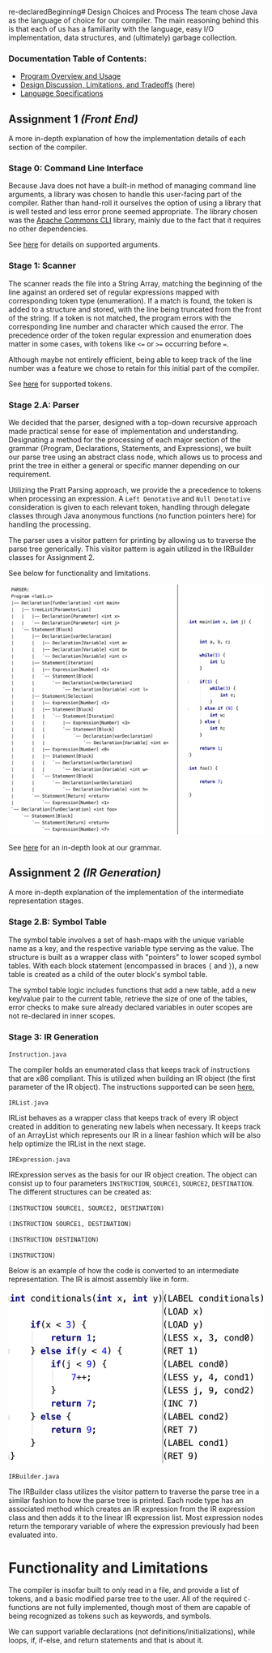re-declaredBeginning# Design Choices and Process
The team chose Java as the language of choice for our compiler. The main reasoning behind this is that each of us has a familiarity with the language, easy I/O implementation, data structures, and (ultimately) garbage collection.

### Documentation Table of Contents:
* [Program Overview and Usage](../README.md)
* [Design Discussion, Limitations, and Tradeoffs](design_spec.md)  (here)
* [Language Specifications](language_spec.md)

## Assignment 1 *(Front End)*
A more in-depth explanation of how the implementation details of each section of the compiler.

### Stage 0: Command Line Interface
Because Java does not have a built-in method of managing command line arguments, a library was chosen to handle this user-facing part of the compiler. Rather than hand-roll it ourselves the option of using a library that is well tested and less error prone seemed appropriate. The library chosen was the [Apache Commons CLI](http://commons.apache.org/proper/commons-cli/) library, mainly due to the fact that it requires no other dependencies.

See [here](../README.md#usage) for details on supported arguments.

### Stage 1: Scanner
The scanner reads the file into a String Array, matching the beginning of the line against an ordered set of regular expressions mapped with corresponding token type (enumeration). If a match is found, the token is added to a structure and stored, with the line being truncated from the front of the string. If a token is not matched, the program errors with the corresponding line number and character which caused the error. The precedence order of the token regular expression and enumeration does matter in some cases, with tokens like `<=` or `>=` occurring before `=`.

Although maybe not entirely efficient, being able to keep track of the line number was a feature we chose to retain for this initial part of the compiler.

See [here](language_spec.md#supported-tokens) for supported tokens.

### Stage 2.A: Parser
We decided that the parser, designed with a top-down recursive approach made practical sense for ease of implementation and understanding. Designating a method for the processing of each major section of the grammar (Program, Declarations, Statements, and Expressions), we built our parse tree using an abstract class node, which allows us to process and print the tree in either a general or specific manner depending on our requirement.

Utilizing the Pratt Parsing approach, we provide the a precedence to tokens when processing an expression. A `Left Denotative` and `Null Denotative` consideration is given to each relevant token, handling through delegate classes through Java anonymous functions (no function pointers here) for handling the processing.

The parser uses a visitor pattern for printing by allowing us to traverse the parse tree generically. This visitor pattern is again utilized in the IRBuilder classes for Assignment 2.

See below for functionality and limitations.

![](doc_images/parse_tree.png)

See [here](language_spec.md#program) for an in-depth look at our grammar.

## Assignment 2 *(IR Generation)*
A more in-depth explanation of the implementation of the intermediate representation stages.

### Stage 2.B: Symbol Table
The symbol table involves a set of hash-maps with the unique variable name as a key, and the respective variable type serving as the value. The structure is built as a wrapper class with "pointers" to lower scoped symbol tables. With each block statement (encompassed in braces `{` and `}`), a new table is created as a child of the outer block's symbol table.

The symbol table logic includes functions that add a new table, add a new key/value pair to the current table, retrieve the size of one of the tables, error checks to make sure already declared variables in outer scopes are not re-declared in inner scopes.
### Stage 3: IR Generation
    Instruction.java
The compiler holds an enumerated class that keeps track of instructions that are x86 compliant. This is utilized when building an IR object (the first parameter of the IR object). The instructions supported can be seen [here.](language_spec.md#intermediate-representation-instructions)

    IRList.java
IRList behaves as a wrapper class that keeps track of every IR object created in addition to generating new labels when necessary. It keeps track of an ArrayList which represents our IR in a linear fashion which will be also help optimize the IRList in the next stage.

    IRExpression.java
IRExpression serves as the basis for our IR object creation. The object can consist up to four parameters `INSTRUCTION`, `SOURCE1`, `SOURCE2`, `DESTINATION`. The different structures can be created as:

`(INSTRUCTION SOURCE1, SOURCE2, DESTINATION)`

`(INSTRUCTION SOURCE1, DESTINATION)`

`(INSTRUCTION DESTINATION)`

`(INSTRUCTION)`

Below is an example of how the code is converted to an intermediate representation. The IR is almost assembly like in form.

![](doc_images/ir_code.png)

    IRBuilder.java
The IRBuilder class utilizes the visitor pattern to traverse the parse tree in a similar fashion to how the parse tree is printed. Each node type has an associated method which creates an IR expression from the IR expression class and then adds it to the linear IR expression list. Most expression nodes return the temporary variable of where the expression previously had been evaluated into.


# Functionality and Limitations
The compiler is insofar built to only read in a file, and provide a list of tokens, and a basic modified parse tree to the user. All of the required `C-` functions are not fully implemented, though most of them are capable of being recognized as tokens such as keywords, and symbols.

We can support variable declarations (not definitions/initializations), while loops, if, if-else, and return statements and that is about it.

